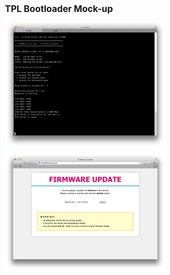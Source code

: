 # TPL Bootloader Mock-up


![img](https://github.com/PIXELSTURM/bootloader-mockup/blob/master/V1-bootloader-1.png)


![img](https://github.com/PIXELSTURM/bootloader-mockup/blob/master/V1-bootloader-2.png)


